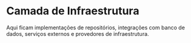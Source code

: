 # Camada de Infraestrutura

Aqui ficam implementações de repositórios, integrações com banco de dados, serviços externos e provedores de infraestrutura.
